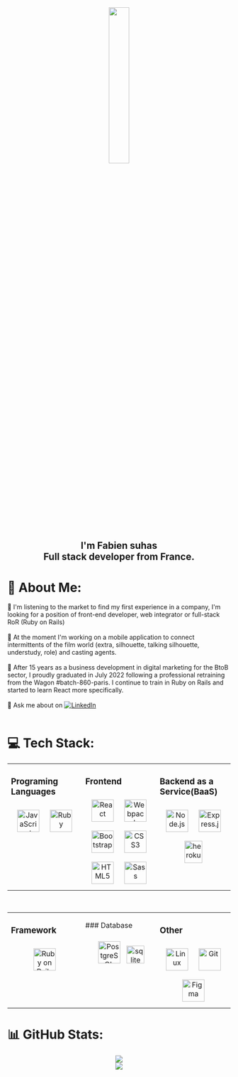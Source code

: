 <div align="center">
<img src="https://rishavanand.github.io/static/images/greetings.gif" align="center" style="width: 30%;" />
</div>  
<h2 align="center">I'm Fabien suhas <br> Full stack developer from France.</h2>

# 💫 About Me:
🔭 I'm listening to the market to find my first experience in a company, I'm looking for a position of front-end developer, web integrator or full-stack RoR (Ruby on Rails)<br><br>👯 At the moment I'm working on a mobile application to connect intermittents of the film world (extra, silhouette, talking silhouette, understudy, role) and casting agents. <br><br>🌱 After 15 years as a business development in digital marketing for the BtoB sector, I proudly graduated in July 2022 following a professional retraining from the Wagon #batch-860-paris. I continue to train in Ruby on Rails and started to learn React more specifically. <br><br>💬 Ask me about on [![LinkedIn](https://img.shields.io/badge/LinkedIn-%230077B5.svg?logo=linkedin&logoColor=white)](https://linkedin.com/in/fabiensuhas)<br><br>

# 💻 Tech Stack:
<table><tr><td valign="top" width="33%">
  
### Programing Languages  
<div align="center">  
  <a href="https://www.javascript.com/" target="_blank"><img style="margin: 10px" src="https://profilinator.rishav.dev/skills-assets/javascript-original.svg" alt="JavaScript" height="50" /></a>  
  <a href="https://www.ruby-lang.org/en/" target="_blank"><img style="margin: 10px" src="https://profilinator.rishav.dev/skills-assets/ruby-original-wordmark.svg" alt="Ruby" height="50" /></a> 
</div>

</td><td valign="top" width="33%">

### Frontend
<div align="center">  
  <a href="https://reactjs.org/" target="_blank"><img style="margin: 10px" src="https://profilinator.rishav.dev/skills-assets/react-original-wordmark.svg" alt="React" height="50" /></a> 
   <a href="https://webpack.js.org/" target="_blank"><img style="margin: 10px" src="https://profilinator.rishav.dev/skills-assets/webpack-original.svg" alt="Webpack" height="50" /></a>  
  <a href="https://getbootstrap.com/docs/3.4/javascript/" target="_blank"><img style="margin: 10px" src="https://profilinator.rishav.dev/skills-assets/bootstrap-plain.svg" alt="Bootstrap" height="50" /></a>  
  <a href="https://www.w3schools.com/css/" target="_blank"><img style="margin: 10px" src="https://profilinator.rishav.dev/skills-assets/css3-original-wordmark.svg" alt="CSS3" height="50" /></a>  
  <a href="https://en.wikipedia.org/wiki/HTML5" target="_blank"><img style="margin: 10px" src="https://profilinator.rishav.dev/skills-assets/html5-original-wordmark.svg" alt="HTML5" height="50" /></a>  
  <a href="https://sass-lang.com/" target="_blank"><img style="margin: 10px" src="https://profilinator.rishav.dev/skills-assets/sass-original.svg" alt="Sass" height="50" /></a>  
</div>

</td><td valign="top" width="33%">

### Backend as a Service(BaaS)  
<div align="center">  
  <a href="https://nodejs.org/" target="_blank"><img style="margin: 10px" src="https://profilinator.rishav.dev/skills-assets/nodejs-original-wordmark.svg" alt="Node.js" height="50" /></a>  
  <a href="https://expressjs.com/" target="_blank"><img style="margin: 10px" src="https://profilinator.rishav.dev/skills-assets/express-original-wordmark.svg" alt="Express.js" height="50" /></a>
  <a href="https://heroku.com" target="_blank"> <img style="margin: 10px" src="https://www.vectorlogo.zone/logos/heroku/heroku-icon.svg" alt="heroku" width="40" height="50" /></a>
</div>

</td></tr></table>
<br>
<table><tr><td valign="top" width="33%">

### Framework

<div align="center">  
  <a href="https://rubyonrails.org/" target="_blank"><img style="margin: 10px" src="https://profilinator.rishav.dev/skills-assets/rails-original-wordmark.svg" alt="Ruby on Rails" height="50" /></a>
</div>

</td><td valign="top" width="33%">

### Database

<div align="center">  
  <a href="https://www.postgresql.org/" target="_blank"><img style="margin: 10px" src="https://profilinator.rishav.dev/skills-assets/postgresql-original-wordmark.svg" alt="PostgreSQL" height="50" /></a>  
  <a href="https://www.sqlite.org/" target="_blank" rel="noreferrer"> <img src="https://www.vectorlogo.zone/logos/sqlite/sqlite-icon.svg" alt="sqlite" width="40" height="40"/> </a> 
</div>

</td><td valign="top" width="33%">

### Other  
<div align="center">  
  <a href="https://www.linux.org/" target="_blank"><img style="margin: 10px" src="https://profilinator.rishav.dev/skills-assets/linux-original.svg" alt="Linux" height="50" /></a>  
  <a href="https://github.com/" target="_blank"><img style="margin: 10px" src="https://profilinator.rishav.dev/skills-assets/git-scm-icon.svg" alt="Git" height="50" /></a>  
  <a href="https://www.figma.com/" target="_blank"><img style="margin: 10px" src="https://profilinator.rishav.dev/skills-assets/figma-icon.svg" alt="Figma" height="50" /></a>  
</div>

</td></tr></table>  


# 📊 GitHub Stats:
<div align="center"><img src="https://github-readme-stats.vercel.app/api/top-langs/?username=fsuhas&hide_border=true&layout=compact" align="center" /></div>  
<div align="center"><img src="https://github-readme-stats.vercel.app/api?username=fsuhas&show_icons=true&count_private=true&hide_border=true" align="center" /></div>  
